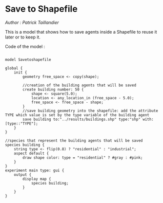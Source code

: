 [//]: # (keyword|operator_copy)
[//]: # (keyword|statement_save)
[//]: # (keyword|concept_save_file)
[//]: # (keyword|concept_shapefile)
# Save to Shapefile


_Author : Patrick Taillandier_

This is a model that shows how to save agents inside a Shapefile to reuse it later or to keep it.


Code of the model : 

```

model Savetoshapefile

global {
	init {
		geometry free_space <- copy(shape);
		
		//creation of the building agents that will be saved
		create building number: 50 {
			shape <- square(5.0);
			location <- any_location_in (free_space - 5.0);
			free_space <- free_space - shape;
		}
		//save building geometry into the shapefile: add the attribute TYPE which value is set by the type variable of the building agent
		save building to:"../results/buildings.shp" type:"shp" with:[type::"TYPE"];
	}
}

//species that represent the building agents that will be saved
species building {
	string type <- flip(0.8) ? "residential" : "industrial";
	aspect default {
		draw shape color: type = "residential" ? #gray : #pink;
	}
}
experiment main type: gui {
	output {
		display map {
			species building;
		}
	}
}
```
